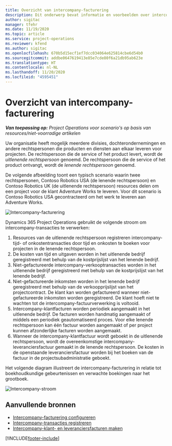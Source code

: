 ```yaml
---
title: Overzicht van intercompany-facturering
description: Dit onderwerp bevat informatie en voorbeelden over intercompany-facturering voor projecten.
author: sigitac
manager: tfehr
ms.date: 11/19/2020
ms.topic: article
ms.service: project-operations
ms.reviewer: kfend
ms.author: sigitac
ms.openlocfilehash: 670b5d15ecf1ef7dcc034064e625814cbe6d54b0
ms.sourcegitcommit: addbe0647619413e85e7cde80f6a21db95ab623e
ms.translationtype: HT
ms.contentlocale: nl-NL
ms.lasthandoff: 11/20/2020
ms.locfileid: "4595451"
---
```

# <a name="intercompany-invoicing-overview"></a>Overzicht van intercompany-facturering

_**Van toepassing op:** Project Operations voor scenario's op basis van resources/niet-voorradige artikelen_

Uw organisatie heeft mogelijk meerdere divisies, dochterondernemingen en andere rechtspersonen die producten en diensten aan elkaar leveren voor projecten. De rechtspersoon die de service of het product levert, wordt de *uitlenende rechtspersoon* genoemd. De rechtspersoon die de service of het product ontvangt, wordt de *lenende rechtspersoon* genoemd.

De volgende afbeelding toont een typisch scenario waarin twee rechtspersonen, Contoso Robotics USA (de lenende rechtspersoon) en Contoso Robotics UK (de uitlenende rechtspersoon) resources delen om een project voor de klant Adventure Works te leveren. Voor dit scenario is Contoso Robotics USA gecontracteerd om het werk te leveren aan Adventure Works.

![Intercompany-facturering](./media/IntercompanyScenario.png) 

Dynamics 365 Project Operations gebruikt de volgende stroom om intercompany-transacties te verwerken:

1. Resources van de uitlenende rechtspersoon registreren intercompany-tijd- of onkostentransacties door tijd en onkosten te boeken voor projecten in de lenende rechtspersoon.
2. De kosten van tijd en uitgaven worden in het uitlenende bedrijf geregistreerd met behulp van de kostprijslijst van het lenende bedrijf.
3. Niet-gefactureerde intercompany-verkooptransacties worden in het uitlenende bedrijf geregistreerd met behulp van de kostprijslijst van het lenende bedrijf.
4. Niet-gefactureerde inkomsten worden in het lenende bedrijf geregistreerd met behulp van de verkoopprijslijst van het projectcontract. De klant kan worden gefactureerd wanneer niet-gefactureerde inkomsten worden geregistreerd. De klant hoeft niet te wachten tot de intercompany-factuurverwerking is voltooid.
5. Intercompany-klantfacturen worden periodiek aangemaakt in het uitlenende bedrijf. De facturen worden handmatig aangemaakt of middels een periodiek geautomatiseerd proces. Voor elke lenende rechtspersoon kan één factuur worden aangemaakt of per project kunnen afzonderlijke facturen worden aangemaakt.
6. Wanneer de intercompany-klantfactuur wordt geboekt in de uitlenende rechtspersoon, wordt de overeenkomstige intercompany-leveranciersfactuur gemaakt in de lenende rechtspersoon. De kosten in de openstaande leveranciersfactuur worden bij het boeken van de factuur in de projectsubadministratie geboekt.

Het volgende diagram illustreert de intercompany-facturering in relatie tot boekhoudkundige gebeurtenissen en verwachte boekingen naar het grootboek.

![Intercompany-stroom](./media/IntercompanyFlow.png)

## <a name="additional-resources"></a>Aanvullende bronnen

- [Intercompany-facturering configureren](configure-intercompany-invoicing.md)
- [Intercompany-transacties registreren](create-intercompany-transactions.md)
- [Intercompany-klant- en leveranciersfacturen maken](create-intercompany-customer-vendor-invoices.md)


[!INCLUDE[footer-include](../includes/footer-banner.md)]